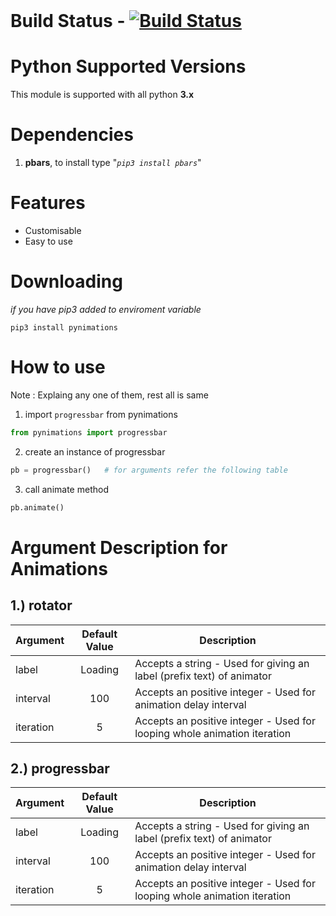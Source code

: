 <br>

# Build Status - [![Build Status](https://travis-ci.org/tbhaxor/pynimations.svg?branch=master)](https://travis-ci.org/tbhaxor/pynimations)

# Python Supported Versions
This module is supported with all python **3.x** 

# Dependencies
1. **pbars**, to install type "_`pip3 install pbars`_"

# Features
+ Customisable
+ Easy to use

# Downloading
_if you have pip3 added to enviroment variable_
```
pip3 install pynimations
```
# How to use
Note : Explaing any one of them, rest all is same
1. import `progressbar` from pynimations
```python
from pynimations import progressbar
```

2. create an instance of progressbar
```python
pb = progressbar()   # for arguments refer the following table
```

3. call animate method
```python
pb.animate()
```

# Argument Description for Animations
## 1.) rotator
|Argument|Default Value|Description|
|----|:----:|----|
|label|Loading|Accepts a string - Used for giving an label (prefix text) of animator|
|interval|100|Accepts an positive integer - Used for animation delay interval|
|iteration|5|Accepts an positive integer - Used for looping whole animation iteration|

## 2.) progressbar
|Argument|Default Value|Description|
|----|:----:|----|
|label|Loading|Accepts a string - Used for giving an label (prefix text) of animator|
|interval|100|Accepts an positive integer - Used for animation delay interval|
|iteration|5|Accepts an positive integer - Used for looping whole animation iteration|


